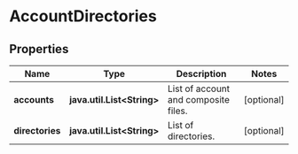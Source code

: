 

# AccountDirectories

## Properties

Name | Type | Description | Notes
------------ | ------------- | ------------- | -------------
**accounts** | **java.util.List&lt;String&gt;** | List of account and composite files. |  [optional]
**directories** | **java.util.List&lt;String&gt;** | List of directories. |  [optional]



